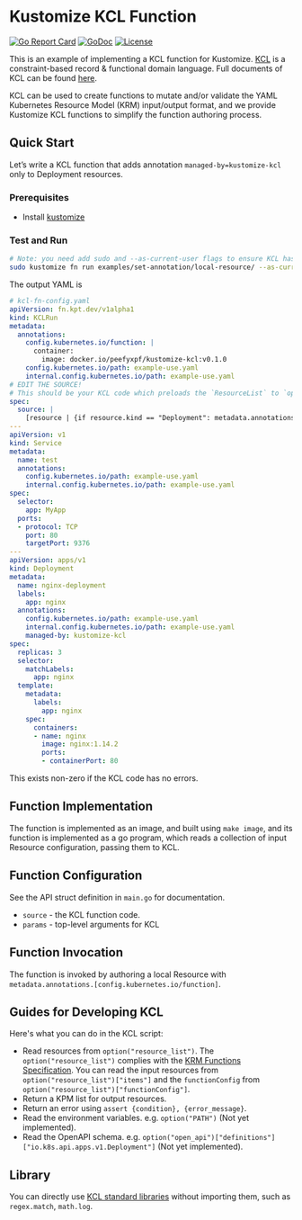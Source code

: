 # Kustomize KCL Function

[![Go Report Card](https://goreportcard.com/badge/github.com/KusionStack/kustomize-kcl)](https://goreportcard.com/report/github.com/KusionStack/kustomize-kcl)
[![GoDoc](https://godoc.org/github.com/KusionStack/kustomize-kcl?status.svg)](https://godoc.org/github.com/KusionStack/kustomize-kcl)
[![License](https://img.shields.io/badge/License-Apache%202.0-blue.svg)](https://github.com/KusionStack/kustomize-kcl/blob/main/LICENSE)

This is an example of implementing a KCL function for Kustomize. [KCL](https://github.com/KusionStack/KCLVM) is a constraint-based record & functional domain language. Full documents of KCL can be found [here](https://kcl-lang.io/).

KCL can be used to create functions to mutate and/or validate the YAML Kubernetes Resource Model (KRM) input/output format, and we provide Kustomize KCL functions to simplify the function authoring process.

## Quick Start

Let’s write a KCL function that adds annotation `managed-by=kustomize-kcl` only to Deployment resources.

### Prerequisites

+ Install [kustomize](https://github.com/kubernetes-sigs/kustomize)

### Test and Run

```bash
# Note: you need add sudo and --as-current-user flags to ensure KCL has permission to write temp files in the container filesystem.
sudo kustomize fn run examples/set-annotation/local-resource/ --as-current-user --dry-run
```

The output YAML is

```yaml
# kcl-fn-config.yaml
apiVersion: fn.kpt.dev/v1alpha1
kind: KCLRun
metadata:
  annotations:
    config.kubernetes.io/function: |
      container:
        image: docker.io/peefyxpf/kustomize-kcl:v0.1.0
    config.kubernetes.io/path: example-use.yaml
    internal.config.kubernetes.io/path: example-use.yaml
# EDIT THE SOURCE!
# This should be your KCL code which preloads the `ResourceList` to `option("resource_list")
spec:
  source: |
    [resource | {if resource.kind == "Deployment": metadata.annotations: {"managed-by" = "kustomize-kcl"}} for resource in option("resource_list").items]
---
apiVersion: v1
kind: Service
metadata:
  name: test
  annotations:
    config.kubernetes.io/path: example-use.yaml
    internal.config.kubernetes.io/path: example-use.yaml
spec:
  selector:
    app: MyApp
  ports:
  - protocol: TCP
    port: 80
    targetPort: 9376
---
apiVersion: apps/v1
kind: Deployment
metadata:
  name: nginx-deployment
  labels:
    app: nginx
  annotations:
    config.kubernetes.io/path: example-use.yaml
    internal.config.kubernetes.io/path: example-use.yaml
    managed-by: kustomize-kcl
spec:
  replicas: 3
  selector:
    matchLabels:
      app: nginx
  template:
    metadata:
      labels:
        app: nginx
    spec:
      containers:
      - name: nginx
        image: nginx:1.14.2
        ports:
        - containerPort: 80
```

This exists non-zero if the KCL code has no errors.

## Function Implementation

The function is implemented as an image, and built using `make image`, and its function is implemented as a go program, which reads a collection of input Resource configuration, passing them to KCL.

## Function Configuration

See the API struct definition in `main.go` for documentation.

+ `source` - the KCL function code.
+ `params` - top-level arguments for KCL

## Function Invocation

The function is invoked by authoring a local Resource with `metadata.annotations.[config.kubernetes.io/function]`.

## Guides for Developing KCL

Here's what you can do in the KCL script:

+ Read resources from `option("resource_list")`. The `option("resource_list")` complies with the [KRM Functions Specification](https://kpt.dev/book/05-developing-functions/01-functions-specification). You can read the input resources from `option("resource_list")["items"]` and the `functionConfig` from `option("resource_list")["functionConfig"]`.
+ Return a KPM list for output resources.
+ Return an error using `assert {condition}, {error_message}`.
+ Read the environment variables. e.g. `option("PATH")` (Not yet implemented).
+ Read the OpenAPI schema. e.g. `option("open_api")["definitions"]["io.k8s.api.apps.v1.Deployment"]` (Not yet implemented).

## Library

You can directly use [KCL standard libraries](https://kcl-lang.io/docs/reference/model/overview) without importing them, such as `regex.match`, `math.log`.
